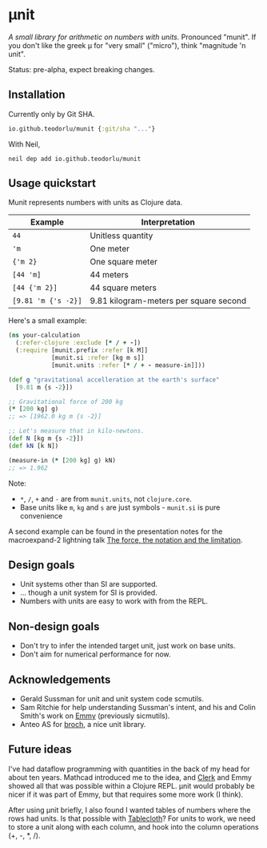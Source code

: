 # μnit

*A small library for arithmetic on numbers with units.* Pronounced "munit". If
you don't like the greek μ for "very small" ("micro"), think "magnitude 'n
unit".

Status: pre-alpha, expect breaking changes.

## Installation

Currently only by Git SHA.

```clojure
io.github.teodorlu/munit {:git/sha "..."}
```

With Neil,

    neil dep add io.github.teodorlu/munit

## Usage quickstart

Munit represents numbers with units as Clojure data.

| Example             | Interpretation                         |
|---------------------|----------------------------------------|
| `44`                | Unitless quantity                      |
| `'m`                | One meter                              |
| `{'m 2}`            | One square meter                       |
| `[44 'm]`           | 44 meters                              |
| `[44 {'m 2}]`       | 44 square meters                       |
| `[9.81 'm {'s -2}]` | 9.81 kilogram-meters per square second |

Here's a small example:

```clojure
(ns your-calculation
  (:refer-clojure :exclude [* / + -])
  (:require [munit.prefix :refer [k M]]
            [munit.si :refer [kg m s]]
            [munit.units :refer [* / + - measure-in]]))

(def g "gravitational accelleration at the earth's surface"
  [9.81 m {s -2}])

;; Gravitational force of 200 kg
(* [200 kg] g)
;; => [1962.0 kg m {s -2}]

;; Let's measure that in kilo-newtons.
(def N [kg m {s -2}])
(def kN [k N])

(measure-in (* [200 kg] g) kN)
;; => 1.962
```

Note:

- `*`, `/`, `+` and `-` are from `munit.units`, not `clojure.core`.
- Base units like `m`, `kg` and `s` are just symbols - `munit.si` is pure
  convenience

A second example can be found in the presentation notes for the macroexpand-2
lightning talk [The force, the notation and the limitation].

[The force, the notation and the limitation]: https://play.teod.eu/the-force-the-notation-and-the-limitation/

## Design goals

- Unit systems other than SI are supported.
- ... though a unit system for SI is provided.
- Numbers with units are easy to work with from the REPL.

## Non-design goals

- Don't try to infer the intended target unit, just work on base units.
- Don't aim for numerical performance for now.

## Acknowledgements

- Gerald Sussman for unit and unit system code scmutils.
- Sam Ritchie for help understanding Sussman's intent, and his and Colin Smith's work on [Emmy] (previously sicmutils).
- Anteo AS for [broch], a nice unit library.

[scmutils]: https://groups.csail.mit.edu/mac/users/gjs/6946/refman.txt
[Emmy]: https://github.com/mentat-collective/emmy
[broch]: https://github.com/anteoas/broch

## Future ideas

I've had dataflow programming with quantities in the back of my head for about ten years.
Mathcad introduced me to the idea, and [Clerk] and Emmy showed all that was possible within a Clojure REPL.
μnit would probably be nicer if it was part of Emmy, but that requires some more work (I think).

[Clerk]: https://github.com/nextjournal/clerk

After using μnit briefly, I also found I wanted tables of numbers where the rows had units.
Is that possible with [Tablecloth]?
For units to work, we need to store a unit along with each column, and hook into the column operations (+, -, *, /).

[Tablecloth]: https://github.com/scicloj/tablecloth
